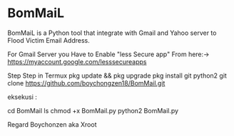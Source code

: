 # BomMaiL
BomMaiL is a Python tool that integrate with Gmail and Yahoo server to Flood Victim Email Address.

For Gmail Server you Have to Enable "less Secure app" From here:->
https://myaccount.google.com/lesssecureapps

Step Step in Termux 
pkg update && pkg upgrade
pkg install git python2
git clone https://github.com/boychongzen18/BomMail.git

eksekusi :

cd BomMail
ls
chmod +x BomMail.py
python2 BomMail.py


Regard Boychonzen aka Xroot


